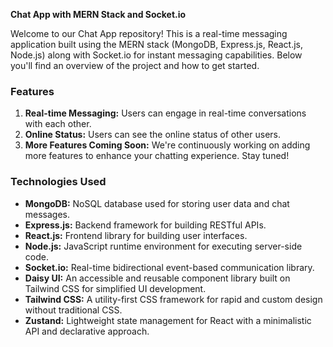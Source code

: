 **Chat App with MERN Stack and Socket.io**

Welcome to our Chat App repository! This is a real-time messaging application built using the MERN stack (MongoDB, Express.js, React.js, Node.js) along with Socket.io for instant messaging capabilities. Below you'll find an overview of the project and how to get started.

### Features
1. **Real-time Messaging:** Users can engage in real-time conversations with each other.
2. **Online Status:** Users can see the online status of other users.
3. **More Features Coming Soon:** We're continuously working on adding more features to enhance your chatting experience. Stay tuned!

### Technologies Used
- **MongoDB:** NoSQL database used for storing user data and chat messages.
- **Express.js:** Backend framework for building RESTful APIs.
- **React.js:** Frontend library for building user interfaces.
- **Node.js:** JavaScript runtime environment for executing server-side code.
- **Socket.io:** Real-time bidirectional event-based communication library.
- **Daisy UI:** An accessible and reusable component library built on Tailwind CSS for simplified UI development.
- **Tailwind CSS:** A utility-first CSS framework for rapid and custom design without traditional CSS.
- **Zustand:** Lightweight state management for React with a minimalistic API and declarative approach.
